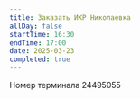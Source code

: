 ```yaml
---
title: Заказать ИКР Николаевка
allDay: false
startTime: 16:30
endTime: 17:00
date: 2025-03-23
completed: true
---
```

Номер терминала 24495055
